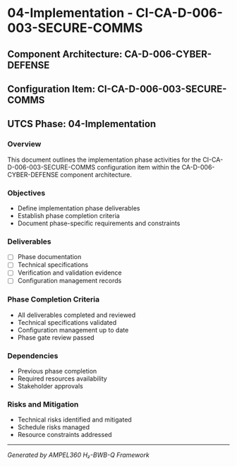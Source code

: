# 04-Implementation - CI-CA-D-006-003-SECURE-COMMS

## Component Architecture: CA-D-006-CYBER-DEFENSE
## Configuration Item: CI-CA-D-006-003-SECURE-COMMS
## UTCS Phase: 04-Implementation

### Overview
This document outlines the implementation phase activities for the CI-CA-D-006-003-SECURE-COMMS configuration item within the CA-D-006-CYBER-DEFENSE component architecture.

### Objectives
- Define implementation phase deliverables
- Establish phase completion criteria
- Document phase-specific requirements and constraints

### Deliverables
- [ ] Phase documentation
- [ ] Technical specifications
- [ ] Verification and validation evidence
- [ ] Configuration management records

### Phase Completion Criteria
- All deliverables completed and reviewed
- Technical specifications validated
- Configuration management up to date
- Phase gate review passed

### Dependencies
- Previous phase completion
- Required resources availability
- Stakeholder approvals

### Risks and Mitigation
- Technical risks identified and mitigated
- Schedule risks managed
- Resource constraints addressed

---
*Generated by AMPEL360 H₂-BWB-Q Framework*
